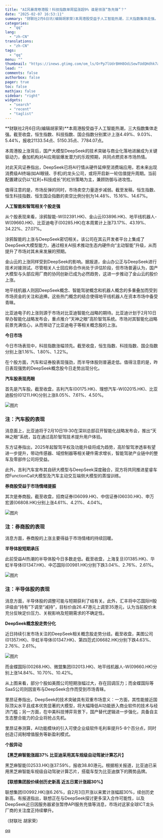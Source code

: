 ```yaml
---
title: "AI风暴席卷港股！科技指数单周猛涨超9% 谁是领涨“急先锋”？"
date: "2025-02-07 16:53:11"
summary: "财联社2月6日讯(编辑胡家荣)本周港股受益于人工智能热潮，三大指数集体走强。截至收盘，恒生指数、科技..."
categories:
  - "qq"
lang:
  - "zh-CN"
translations:
  - "zh-CN"
tags:
  - "qq"
menu: ""
thumbnail: "https://inews.gtimg.com/om_ls/OrPp7lUdrBHH8OdiSewTUdQHdhk7aKCtkia9w21Ilrrk0AA_640360/0"
lead: ""
comments: false
authorbox: false
pager: true
toc: false
mathjax: false
sidebar: "right"
widgets:
  - "search"
  - "recent"
  - "taglist"
---
```


**财联社2月6日讯(编辑胡家荣)**本周港股受益于人工智能热潮，三大指数集体走强。截至收盘，恒生指数、科技指数、国企指数分别累计上涨4.49%、9.03%、5.44%，报收21133.54点、5150.35点、7784.07点。

本周港股上涨背后，国产大模型DeepSeek的技术突破与商业化落地进展成为关键驱动力，叠加机构对AI应用层爆发潜力的乐观预期，共同点燃资本市场热情。

对此天风证券指出，DeepSeek已将AI行情从硬件延伸至消费端应用，若未来出现消费级AI终端(如AI眼镜、手机)的龙头公司，或将开启新一轮估值提升周期。当前配置建议仍以“红利+科技成长”的杠铃策略为主，兼顾防御与进攻性。

值得注意的是，市场反弹的同时，市场卖空力量逐步减弱。截至发稿，恒生指数、恒生科技指数、恒生国企指数的卖空比例分别为14.48%、15.16%、14.67%。

**人工智能和智驾相关个股走强**

从个股表现来看，涂鸦智能-W(02391.HK)、金山云(03896.HK)、地平线机器人-W(09660.HK)、比亚迪电子(00285.HK)在本周累计上涨73.17%、43.19%、34.22%、27.07%。

涂鸦智能的上涨与DeepSeek密切相关。该公司在其云开发者平台上集成了DeepSeek大模型能力，通过相关AI技术推动生态内硬件向“主动智能”升级，从而提升了市场对其未来发展的预期。

金山云的上涨同样受到DeepSeek的影响。据报道，金山办公正与DeepSeek进行技术对接测试。尽管相关人士回应称合作尚处于评估阶段，但市场普遍认为，国产大模型与头部应用厂商的协同创新已成为必然趋势，这进一步推动了金山云的股价上涨。

地平线机器人则因DeepSeek概念、智能驾驶概念和机器人概念的多重叠加而受到市场资金的关注和追捧。这些热门概念的结合使得地平线机器人在资本市场中备受青睐。

比亚迪电子的上涨则源于市场对比亚迪智能化战略的期待。比亚迪计划于2月10日举办智能化战略发布会，重点推介“天神之眼”高阶智驾系统。市场对其智能化战略前景充满信心，从而带动了比亚迪电子等相关概念股的上涨。

**今日市场**

今日市场表现中，科技指数涨幅领先。截至收盘，恒生指数、科技指数、国企指数分别上涨1.16%、1.80%、1.22%。

在个股方面，汽车和证券股表现强劲，而半导体股则普遍走低。值得注意的是，昨日表现强势的DeepSeek概念股今日走势出现分化。

**汽车股表现亮眼**

首先是汽车股。截至收盘，吉利汽车(00175.HK)、理想汽车-W(02015.HK)、比亚迪股份(01211.HK)分别上涨8.05%、7.61%、4.50%。

![图片](https://inews.gtimg.com/om_bt/O3X7d1CBRJcI2p1rXMHXMOcvm2upIobUKIGaxHKrnz08wAA/641)

### 注：汽车股的表现

消息面上，比亚迪将于2月10日19:30在深圳总部召开智能化战略发布会，推出“天神之眼”系统，旨在通过高阶智驾技术提升用户体验。

东方证券指出，2025年起智驾平权及功能升级将成为趋势，高阶智驾渗透率有望进一步提升，带动传感器、域控制器等相关硬件需求增长，智能驾驶产业链中的整车及零部件公司将受益。

此外，吉利汽车宣布其自研大模型与DeepSeek深度融合，双方将共同推进星睿车控FunctionCall大模型及汽车主动交互端侧大模型的蒸馏训练。

**券商股受益于市场情绪提振**

其次是券商股。截至收盘，招商证券(06099.HK)、中信证券(06030.HK)、申万宏源(06808.HK)分别上涨4.61%、4.21%、4.04%。

![图片](https://inews.gtimg.com/om_bt/OWcDjCPqEcpGWdrT6QavhJNUnqSkQRYReAW_ECvICM7gAAA/641)

### 注：券商股的表现

消息方面，券商股的上涨主要得益于市场情绪的持续回暖。

**半导体股短期承压**

此前受益AI热潮的半导体股今日多数走低。截至收盘，上海复旦(01385.HK)、华虹半导体(01347.HK)、中芯国际(00981.HK)分别下跌3.04%、2.76%、2.61%。

![图片](https://inews.gtimg.com/om_bt/OPm3YMNIp_dyG8wU2TyTkS9qz5i70g4FNS0QK5DHA6cHYAA/641)

### 注：半导体股的表现

消息方面，半导体股的调整可能与短期获利了结有关。此外，汇丰将中芯国际H股评级由“持有”下调至“减持”，目标价由26.47港元上调至35港元，认为当前股价未充分反映定价压力、关税影响及短期需求的不确定性。

**DeepSeek概念股走势分化**

近日持续引发市场关注的DeepSeek相关概念股走势分歧。截至收盘，美图公司(01357.HK)、华虹半导体(01347.HK)、第四范式(06682.HK)分别下跌4.63%、2.76%、2.61%。

![图片](https://inews.gtimg.com/om_bt/Oi5QlBTELVeNlWFZwguIjpowHG8-iPa709Pvn7_7h0BbYAA/641)

而金蝶国际(00268.HK)、微盟集团(02013.HK)、地平线机器人-W(09660.HK)分别上涨14.84%、10.70%、10.42%。

从上图来看，部分个股如美图公司短期涨幅过大，存在回调压力；而金蝶国际等SaaS公司则因宣布与DeepSeek合作而受到市场青睐。

里昂证券指出，DeepSeek的技术突破具有双重市场意义：一方面，其性能接近国际顶尖水平且成本优势显著的大模型，将大幅降低AI功能嵌入商业软件的技术与经济门槛；另一方面，在中美科技博弈背景下，国产替代逻辑进一步强化，具备自主生态整合能力的企业将抢占先机。

里昂证券测算，AI功能模块的引入可使企业级软件毛利率提升5-8个百分点，同时创造订阅制增值服务等新盈利模式。

**个股异动**

**【黑芝麻智能涨超37% 比亚迪采用其车规级自动驾驶计算芯片】**

黑芝麻智能(02533.HK)涨37.59%，报收38.80港元。根据相关报道，比亚迪已采用黑芝麻智能车规级自动驾驶计算芯片，搭载车型为比亚迪旗下的腾势品牌。

**【联想集团股价续创历史新高 近五日累计涨超30%】**

联想集团(00992.HK)涨6.26%，自2月3日开涨以来累计涨幅超30%，续创历史新高。有报道指出，联想正在与DeepSeek探讨更多深入合作可能性，以及DeepSeek近日因服务器紧张暂停API服务充值等消息，市场对这家全球ICT龙头厂商的关注度正持续攀升。

（财联社 胡家荣）

[qq](https://new.qq.com/rain/a/20250207A06BT000)
